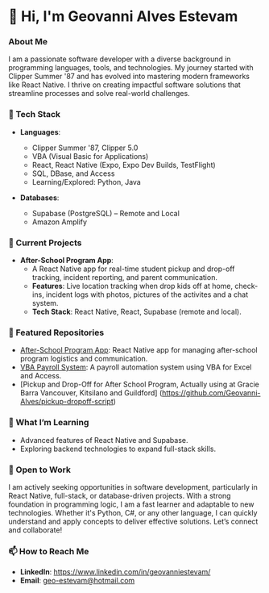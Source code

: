# 👋 Hi, I'm Geovanni Alves Estevam

### About Me  
I am a passionate software developer with a diverse background in programming languages, tools, and technologies. My journey started with Clipper Summer '87 and has evolved into mastering modern frameworks like React Native. I thrive on creating impactful software solutions that streamline processes and solve real-world challenges.  

### 🔧 Tech Stack  
- **Languages**:  
  - Clipper Summer '87, Clipper 5.0  
  - VBA (Visual Basic for Applications)  
  - React, React Native (Expo, Expo Dev Builds, TestFlight)  
  - SQL, DBase, and Access  
  - Learning/Explored: Python, Java  

- **Databases**:  
  - Supabase (PostgreSQL) – Remote and Local  
  - Amazon Amplify  

### 🚀 Current Projects  
- **After-School Program App**:  
  - A React Native app for real-time student pickup and drop-off tracking, incident reporting, and parent communication.  
  - **Features**: Live location tracking when drop kids off at home, check-ins, incident logs with photos, pictures of the activites and a chat system.  
  - **Tech Stack**: React Native, React, Supabase (remote and local).  

### 📂 Featured Repositories  
- [After-School Program App](https://github.com/Geovanni-Alves/ASP_APP_GB): React Native app for managing after-school program logistics and communication.  
- [VBA Payroll System](https://github.com/Geovanni-Alves/folha-de-pagamento-access-vba): A payroll automation system using VBA for Excel and Access.
- [Pickup and Drop-Off for After School Program, Actually using at Gracie Barra Vancouver, Kitsilano and Guildford] (https://github.com/Geovanni-Alves/pickup-dropoff-script) 

### 🌱 What I’m Learning  
- Advanced features of React Native and Supabase.  
- Exploring backend technologies to expand full-stack skills.  

### 💼 Open to Work
I am actively seeking opportunities in software development, particularly in React Native, full-stack, or database-driven projects. With a strong foundation in programming logic, I am a fast learner and adaptable to new technologies. Whether it's Python, C#, or any other language, I can quickly understand and apply concepts to deliver effective solutions. Let’s connect and collaborate!

### 📫 How to Reach Me  
- **LinkedIn**: https://www.linkedin.com/in/geovanniestevam/ 
- **Email**: geo-estevam@hotmail.com  
